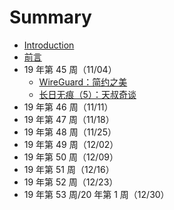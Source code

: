 # Summary

* [Introduction](README.md)
* [前言](src/0-intro.md)
* 19 年第 45 周（11/04）
    * [WireGuard：简约之美](src/2019/w45/1-wireguard.md)
    * [长日无痕（5）：天叔奇谈](src/2019/w45/2-no-title-5.md)
* 19 年第 46 周（11/11）
* 19 年第 47 周（11/18）
* 19 年第 48 周（11/25）
* 19 年第 49 周（12/02）
* 19 年第 50 周（12/09）
* 19 年第 51 周（12/16）
* 19 年第 52 周（12/23）
* 19 年第 53 周/20 年第 1 周（12/30）

